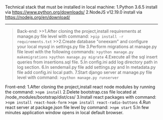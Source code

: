 Technical stack that must be installed in local machine:
	1.Python 3.6.5 install via https://www.python.org/downloads/
	2.NodeJS v12.19.0 install via https://nodejs.org/en/download/

***

>Back-end:
	>>1.After cloning the project,install requirements at manage.py file level with command:
		>`pip install -r requirements.txt`
	>>2.Create database "oneexam" and configure your local mysql in settings.py file
	3.Perform migrations at manage.py file level with the following commands:
		>`python manage.py makemigrations`
		>`python manage.py migrate`
	4.Execute all the sql insert queries from insertions.sql file.
	5.In config.ini add log directory path in log section.
	6.In sendemail.py file add settings.py and In metadata.py file add config.ini local path.
	7.Start django server at manage.py file level with command:
		>`python manage.py runserver`

Front-end:
	1.After cloning the project,install react node modules by running the command: 
		>`npm install`
	2.Delete bootstrap.css file located at /node_modules/bootstrap/dist/css/
	3.Install react packages with command:
		>`npm install react-hook-form`
		>`npm install react-radio-buttons`
	4.Run react server at package.json file level by command:
		>`npm start`
	5.In few minutes application window opens in local default browser.


